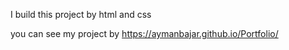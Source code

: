 I build  this project  by  html  and css 

you can see my  project  by   https://aymanbajar.github.io/Portfolio/
